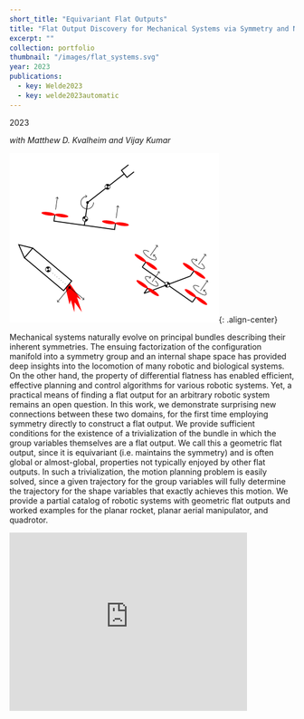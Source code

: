 ```yaml
---
short_title: "Equivariant Flat Outputs"
title: "Flat Output Discovery for Mechanical Systems via Symmetry and Numerical Optimization"
excerpt: ""
collection: portfolio
thumbnail: "/images/flat_systems.svg"
year: 2023
publications:
  - key: Welde2023
  - key: welde2023automatic
---
```


2023

*with Matthew D. Kvalheim and Vijay Kumar*

![image-center](/images/flat_systems.svg){: .align-center}

Mechanical systems naturally evolve on principal bundles describing their inherent symmetries. The ensuing factorization of the configuration manifold into a symmetry group and an internal shape space has provided deep insights into the locomotion of many robotic and biological systems. On the other hand, the property of differential flatness has enabled efficient, effective planning and control algorithms for various robotic systems. Yet, a practical means of finding a flat output for an arbitrary robotic system remains an open question. In this work, we demonstrate surprising new connections between these two domains, for the first time employing symmetry directly to construct a flat output. We provide sufficient conditions for the existence of a trivialization of the bundle in which the group variables themselves are a flat output. We call this a geometric flat output, since it is equivariant (i.e. maintains the symmetry) and is often global or almost-global, properties not typically enjoyed by other flat outputs. In such a trivialization, the motion planning problem is easily solved, since a given trajectory for the group variables will fully determine the trajectory for the shape variables that exactly achieves this motion. We provide a partial catalog of robotic systems with geometric flat outputs and worked examples for the planar rocket, planar aerial manipulator, and quadrotor.

<iframe width="420" height="315" src="http://www.youtube.com/embed/oMvF86MXTyY" frameborder="0" allowfullscreen></iframe><br/>
